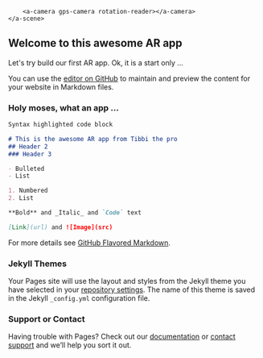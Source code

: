 <!DOCTYPE html>
<html>
<head>
    <meta charset='utf-8'>
    <meta http-equiv='X-UA-Compatible' content='IE=edge'>
    <title>GeoAR.js demo</title>
    <script src='https://aframe.io/releases/0.9.2/aframe.min.js'></script>
    <script src="https://raw.githack.com/jeromeetienne/AR.js/master/aframe/build/aframe-ar.min.js"></script>
    <script src="https://raw.githack.com/donmccurdy/aframe-extras/master/dist/aframe-extras.loaders.min.js"></script>
    <script>
        THREEx.ArToolkitContext.baseURL = 'https://raw.githack.com/jeromeetienne/ar.js/master/three.js/'
    </script>
</head>

<body style='margin: 0; overflow: hidden;'>
    <a-scene
        vr-mode-ui="enabled: false"
		embedded
        arjs='sourceType: webcam; sourceWidth:1280; sourceHeight:960; displayWidth: 1280; displayHeight: 960; debugUIEnabled: false;'>
        
        <a-camera gps-camera rotation-reader></a-camera>
	</a-scene>
</body>


## Welcome to this awesome AR app

Let's try build our first AR app. 
Ok, it is a start only ...

You can use the [editor on GitHub](https://github.com/Tibsiii/AR_Versuch/edit/gh-pages/index.md) to maintain and preview the content for your website in Markdown files.

### Holy moses, what an app ...


```markdown
Syntax highlighted code block

# This is the awesome AR app from Tibbi the pro
## Header 2
### Header 3

- Bulleted
- List

1. Numbered
2. List

**Bold** and _Italic_ and `Code` text

[Link](url) and ![Image](src)
```

For more details see [GitHub Flavored Markdown](https://guides.github.com/features/mastering-markdown/).

### Jekyll Themes

Your Pages site will use the layout and styles from the Jekyll theme you have selected in your [repository settings](https://github.com/Tibsiii/AR_Versuch/settings). The name of this theme is saved in the Jekyll `_config.yml` configuration file.

### Support or Contact

Having trouble with Pages? Check out our [documentation](https://docs.github.com/categories/github-pages-basics/) or [contact support](https://github.com/contact) and we’ll help you sort it out.
